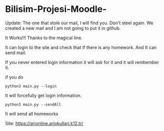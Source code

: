 # Bilisim-Projesi-Moodle-

Update: 
The one that stole our mail, I will find you. Don't steel again.
We created a new mail and I am not going to put it in github.

It Works!!! Thanks to the magical line.

It can login to the site and check that if there is any homework.
And It can send mail.

If you never entered login information it will ask for it and it will rembember it.

if you do 
```
python3 main.py --login
```
It will forcefully get login information.

```
python3 main.py --sendAll
```
It will send all homeworks

Site: https://arionline.ariokullari.k12.tr/

